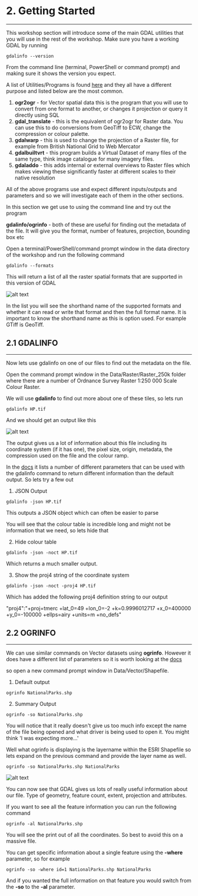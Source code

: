 # 2. Getting Started
---
This workshop section will introduce some of the main GDAL utilities that you will use in the rest of the workshop. Make sure you have a working GDAL by running

```gdalinfo --version```

From the command line (terminal, PowerShell or command prompt) and making sure it shows the version you expect.

A list of Utilities/Programs is found [here](https://gdal.org/programs/index.html) and they all have a different purpose and listed below are the most common.

1. __ogr2ogr__ - for Vector spatial data this is the program that you will use to convert from one format to another, or changes it projection or query it directly using SQL
2. __gdal_translate__ - this is the equivalent of ogr2ogr for Raster data. You can use this to do conversions from GeoTiff to ECW, change the compression or colour palette.
3. __gdalwarp__ - this is used to change the projection of a Raster file, for example from British National Grid to Web Mercator
4. __gdalbuiltvrt__ - this program builds a Virtual Dataset of many files of the same type, think image catalogue for many imagery files.
5. __gdaladdo__ - this adds internal or external overviews to Raster files which makes viewing these significantly faster at different scales to their native resolution

All of the above programs use and expect different inputs/outputs and parameters and so we will investigate each of them in the other sections.

In this section we get use to using the command line and try out the program 

__gdalinfo/ogrinfo__ - both of these are useful for finding out the metadata of the file. It will give you the format, number of features, projection, bounding box etc

Open a terminal/PowerShell/command prompt window in the data directory of the workshop and run the following command

```gdalinfo --formats```

This will return a list of all the raster spatial formats that are supported in this version of GDAL

![alt text](../Images/GDALInfo_Formats.PNG "GDAL Formats")

In the list you will see the shorthand name of the supported formats and whether it can read or write that format and then the full format name. It is important to know the shorthand name as this is option used. For example GTiff is GeoTiff.

## 2.1 GDALINFO
---
Now lets use gdalinfo on one of our files to find out the metadata on the file.

Open the command prompt window in the Data/Raster/Raster_250k folder where there are a number of Ordnance Survey Raster 1:250 000 Scale Colour Raster. 

We will use __gdalinfo__ to find out more about one of these tiles, so lets run

```gdalinfo HP.tif```

And we should get an output like this

![alt text](../Images/GDALInfo_HP.PNG "GDAL Info HP")

The output gives us a lot of information about this file including its coordinate system (if it has one), the pixel size, origin, metadata, the compression used on the file and the colour ramp.

In the [docs](https://gdal.org/programs/gdalinfo.html) it lists a number of different parameters that can be used with the gdalinfo command to return different information than the default output. So lets try a few out

1. JSON Output

```gdalinfo -json HP.tif``` 

This outputs a JSON object which can often be easier to parse

You will see that the colour table is incredible long and might not be information that we need, so lets hide that

2. Hide colour table

```gdalinfo -json -noct HP.tif```

Which returns a much smaller output.

3. Show the proj4 string of the coordinate system

```gdalinfo -json -noct -proj4 HP.tif```

Which has added the following proj4 definition string to our output

"proj4":"+proj=tmerc +lat_0=49 +lon_0=-2 +k=0.9996012717 +x_0=400000 +y_0=-100000 +ellps=airy +units=m +no_defs"


## 2.2 OGRINFO
---
We can use similar commands on Vector datasets using __ogrinfo__. However it does have a different list of parameters so it is worth looking at the [docs](https://gdal.org/programs/ogrinfo.html#ogrinfo)

so open a new command prompt window in Data/Vector/Shapefile.

1. Default output

```ogrinfo NationalParks.shp```

2. Summary Output

```ogrinfo -so NationalParks.shp```

You will notice that it really doesn't give us too much info except the name of the file being opened and what driver is being used to open it. You might think 'I was expecting more...'

Well what ogrinfo is displaying is the layername within the ESRI Shapefile so lets expand on the previous command and provide the layer name as well.

```ogrinfo -so NationalParks.shp NationalParks```

![alt text](../Images/OGRInfo_LayerName.PNG "OGRINFO LayerName")

You can now see that GDAL gives us lots of really useful information about our file. Type of geometry, feature count, extent, projection and attributes.

If you want to see all the feature information you can run the following command

```ogrinfo -al NationalParks.shp```

You will see the print out of all the coordinates. So best to avoid this on a massive file.

You can get specific information about a single feature using the __-where__ parameter, so for example

```ogrinfo -so -where id=1 NationalParks.shp NationalParks```

And if you wanted the full information on that feature you would switch from the __-so__ to the __-al__ parameter.

